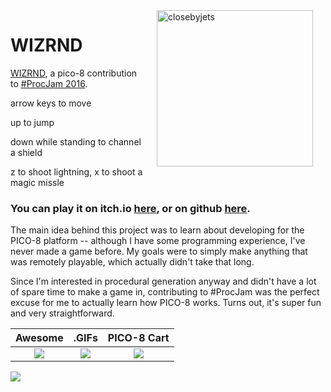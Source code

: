 <img src="https://raw.githubusercontent.com/mattleblanc/WIZRND/gh-pages/WIZ.png" width="250" align="right" alt="closebyjets" hspace="20"/>

# WIZRND

[WIZRND](http://www.lexaloffle.com/bbs/?tid=28063), a pico-8 contribution to [#ProcJam 2016](https://itch.io/jam/procjam).

arrow keys to move

up to jump

down while standing to channel a shield

z to shoot lightning, x to shoot a magic missle

### You can play it on itch.io [here](https://topphysicist.itch.io/wizrnd), or on github [here](https://mattleblanc.github.io/WIZRND/).

The main idea behind this project was to learn about developing for the PICO-8 platform -- although I have some programming experience, I've never made a game before. My goals were to simply make anything that was remotely playable, which actually didn't take that long.

Since I'm interested in procedural generation anyway and didn't have a lot of spare time to make a game in, contributing to #ProcJam was the perfect excuse for me to actually learn how PICO-8 works. Turns out, it's super fun and very straightforward.

Awesome | .GIFs | PICO-8 Cart
:-------------------------:|:-------------------------:|:-------------------------:
<img src="https://github.com/mattleblanc/WIZRND/blob/gh-pages/WIZRND_1.gif?raw=true"> | <img src="https://github.com/mattleblanc/WIZRND/blob/gh-pages/WIZRND_2.gif?raw=true"> | <img src="https://github.com/mattleblanc/WIZRND/blob/gh-pages/wizrnd.png?raw=true">

<img src="https://github.com/mattleblanc/WIZRND/blob/gh-\
pages/stars.gif?raw=true">